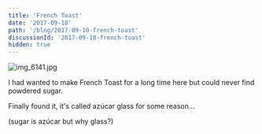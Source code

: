 ```yaml
---
title: 'French Toast'
date: '2017-09-10'
path: '/blog/2017-09-10-french-toast'
discussionId: '2017-09-10-french-toast'
hidden: true
---
```


![img_6141.jpg](https://mcquadeblog.files.wordpress.com/blog/2017/09/img_6141-e1505101534652.jpg)

I had wanted to make French Toast for a long time here but could never find powdered sugar.

Finally found it, it's called azúcar glass for some reason...

(sugar is azúcar but why glass?)
